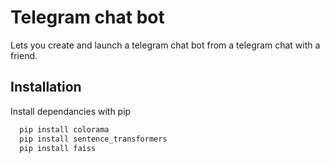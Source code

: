 
# Telegram chat bot

Lets you create and launch a telegram chat bot from a telegram chat with a friend.


## Installation

Install dependancies with pip

```bash
  pip install colorama
  pip install sentence_transformers
  pip install faiss
```
    
